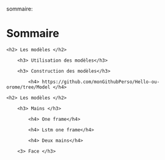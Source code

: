 

sommaire:
<h1>Sommaire</h1>

    <h2> Les modèles </h2>
        
        <h3> Utilisation des modèles</h3>
        
        <h3> Construction des modèles</h3>
            
            <h4> https://github.com/monGithubPerso/Hello-ou-orome/tree/Model </h4>

    <h2> Les modèles </h2>

        <h3> Mains </h3>
        
            <h4> One frame</h4>
            
            <h4> Lstm one frame</h4>
        
            <h4> Deux mains</h4>
            
        <3> Face </h3>
  
  
  
  
  
  
  
  
  



